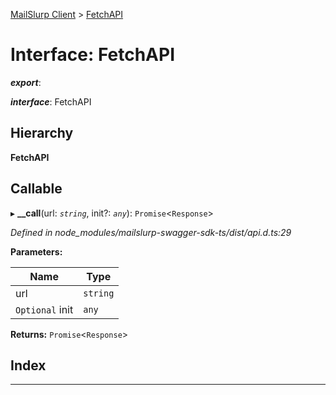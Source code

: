 [MailSlurp Client](../README.md) > [FetchAPI](../interfaces/fetchapi.md)

# Interface: FetchAPI

*__export__*: 

*__interface__*: FetchAPI

## Hierarchy

**FetchAPI**

## Callable
▸ **__call**(url: *`string`*, init?: *`any`*): `Promise`<`Response`>

*Defined in node_modules/mailslurp-swagger-sdk-ts/dist/api.d.ts:29*

**Parameters:**

| Name | Type |
| ------ | ------ |
| url | `string` |
| `Optional` init | `any` |

**Returns:** `Promise`<`Response`>

## Index

---

